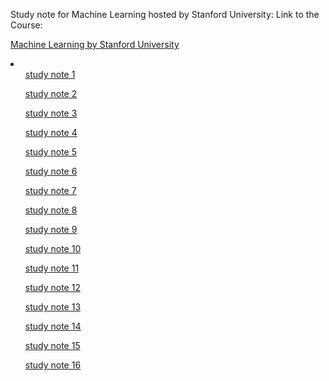 Study note for Machine Learning hosted by Stanford University:
Link to the Course:

<a href="https://www.coursera.org/learn/machine-learning/home/welcome">Machine Learning by Stanford University</a>

<li>
	<ul><a href="https://xiongfeng-jin.github.io/Coursera-Machine-Learning/Study%20Note%201.html">study note 1</a></ul>
	<ul><a href="https://xiongfeng-jin.github.io/Coursera-Machine-Learning/Study%20Note%202.html">study note 2</a></ul>
	<ul><a href="https://xiongfeng-jin.github.io/Coursera-Machine-Learning/Study%20Note%203.html">study note 3</a></ul>
	<ul><a href="https://xiongfeng-jin.github.io/Coursera-Machine-Learning/Study%20Note%204.html">study note 4</a></ul>
	<ul><a href="https://xiongfeng-jin.github.io/Coursera-Machine-Learning/Study%20Note%205.html">study note 5</a></ul>
	<ul><a href="https://xiongfeng-jin.github.io/Coursera-Machine-Learning/Study%20Note%206.html">study note 6</a></ul>
	<ul><a href="https://xiongfeng-jin.github.io/Coursera-Machine-Learning/Study%20Note%207.html">study note 7</a></ul>
	<ul><a href="https://xiongfeng-jin.github.io/Coursera-Machine-Learning/Study%20Note%208.html">study note 8</a></ul>
	<ul><a href="https://xiongfeng-jin.github.io/Coursera-Machine-Learning/Study%20Note%209.html">study note 9</a></ul>
	<ul><a href="https://xiongfeng-jin.github.io/Coursera-Machine-Learning/Study%20Note%2010.html">study note 10</a></ul>
	<ul><a href="https://xiongfeng-jin.github.io/Coursera-Machine-Learning/Study%20Note%2011.html">study note 11</a></ul>
	<ul><a href="https://xiongfeng-jin.github.io/Coursera-Machine-Learning/Study%20Note%2012.html">study note 12</a></ul>
	<ul><a href="https://xiongfeng-jin.github.io/Coursera-Machine-Learning/Study%20Note%2013.html">study note 13</a></ul>
	<ul><a href="https://xiongfeng-jin.github.io/Coursera-Machine-Learning/Study%20Note%2014.html">study note 14</a></ul>
	<ul><a href="https://xiongfeng-jin.github.io/Coursera-Machine-Learning/Study%20Note%2015.html">study note 15</a></ul>
	<ul><a href="https://xiongfeng-jin.github.io/Coursera-Machine-Learning/Study%20Note%2016.html">study note 16</a></ul>
</li>